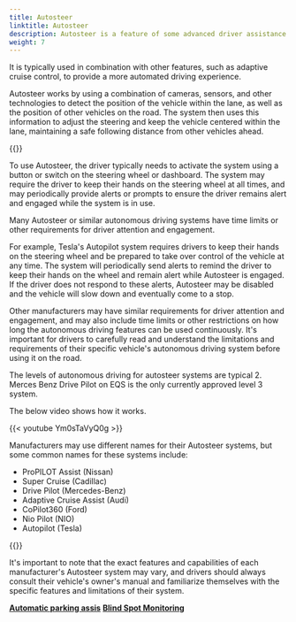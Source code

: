 ```yaml
---
title: Autosteer
linktitle: Autosteer
description: Autosteer is a feature of some advanced driver assistance systems that allows a vehicle to automatically steer itself within a lane on a highway or freeway. 
weight: 7
---
```

<!-- markdownlint-disable MD033 -->

It is typically used in combination with other features, such as adaptive cruise control, to provide a more automated driving experience.

Autosteer works by using a combination of cameras, sensors, and other technologies to detect the position of the vehicle within the lane, as well as the position of other vehicles on the road. The system then uses this information to adjust the steering and keep the vehicle centered within the lane, maintaining a safe following distance from other vehicles ahead.

{{<evkxdisplayaddarticle />}}

To use Autosteer, the driver typically needs to activate the system using a button or switch on the steering wheel or dashboard. The system may require the driver to keep their hands on the steering wheel at all times, and may periodically provide alerts or prompts to ensure the driver remains alert and engaged while the system is in use.

Many Autosteer or similar autonomous driving systems have time limits or other requirements for driver attention and engagement.

For example, Tesla's Autopilot system requires drivers to keep their hands on the steering wheel and be prepared to take over control of the vehicle at any time. The system will periodically send alerts to remind the driver to keep their hands on the wheel and remain alert while Autosteer is engaged. If the driver does not respond to these alerts, Autosteer may be disabled and the vehicle will slow down and eventually come to a stop.

Other manufacturers may have similar requirements for driver attention and engagement, and may also include time limits or other restrictions on how long the autonomous driving features can be used continuously. It's important for drivers to carefully read and understand the limitations and requirements of their specific vehicle's autonomous driving system before using it on the road.

The levels of autonomous driving for autosteer systems are typical 2. Merces Benz Drive Pilot on EQS is the only currently approved level 3 system. 

The below video shows how it works. 

{{< youtube Ym0sTaVyQ0g >}}

Manufacturers may use different names for their Autosteer systems, but some common names for these systems include:

- ProPILOT Assist (Nissan)
- Super Cruise (Cadillac)
- Drive Pilot (Mercedes-Benz)
- Adaptive Cruise Assist (Audi)
- CoPilot360 (Ford)
- Nio Pilot (NIO)
- Autopilot (Tesla)

{{<evkxdisplayaddarticle />}}

It's important to note that the exact features and capabilities of each manufacturer's Autosteer system may vary, and drivers should always consult their vehicle's owner's manual and familiarize themselves with the specific features and limitations of their system.

<div class="mt-3 mb-3">
    <a href="../automaticemergencysteering/" class="text-decoration-none text-black"><strong><i class="bi-arrow-left"></i> Automatic parking assis</strong></a>
    <a href="../blindspotmonitoring/" class="text-decoration-none text-black float-end"><strong>Blind Spot Monitoring <i class="bi-arrow-right"></i></strong></a>
</div>
